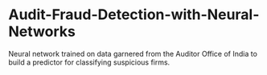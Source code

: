 # Audit-Fraud-Detection-with-Neural-Networks
Neural network trained on data garnered from the Auditor Office of India to build a predictor for classifying suspicious firms.
